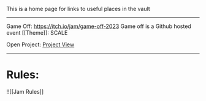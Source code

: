 This is a home page for links to useful places in the vault

---

Game Off: https://itch.io/jam/game-off-2023
Game off is a Github hosted event
[[Theme]]: SCALE

Open Project: [Project View](obsidian://advanced-uri?vault=GameOff2023Obsidian&commandid=obsidian-projects%253Ashow-projects)

---
# Rules:
!![[Jam Rules]]

